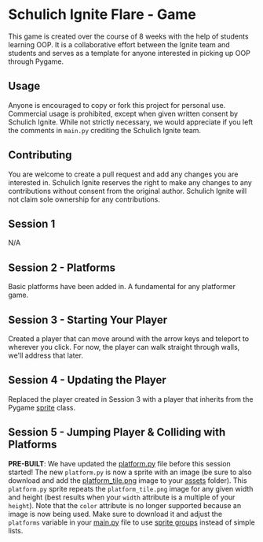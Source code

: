 # Schulich Ignite Flare - Game
This game is created over the course of 8 weeks with the help of students learning OOP. It is a collaborative effort between the Ignite team and students and serves as a template for anyone interested in picking up OOP through Pygame.

## Usage
Anyone is encouraged to copy or fork this project for personal use. Commercial usage is prohibited, except when given written consent by Schulich Ignite. While not strictly necessary, we would appreciate if you left the comments in `main.py` crediting the Schulich Ignite team.

## Contributing
You are welcome to create a pull request and add any changes you are interested in. Schulich Ignite reserves the right to make any changes to any contributions without consent from the original author. Schulich Ignite will not claim sole ownership for any contributions.

## Session 1
N/A

## Session 2 - Platforms
Basic platforms have been added in. A fundamental for any platformer game.

## Session 3 - Starting Your Player
Created a player that can move around with the arrow keys and teleport to wherever you click.
For now, the player can walk straight through walls, we'll address that later.

## Session 4 - Updating the Player
Replaced the player created in Session 3 with a player that inherits from the Pygame [sprite](https://www.pygame.org/docs/ref/sprite.html#pygame.sprite.Sprite) class.

## Session 5 - Jumping Player & Colliding with Platforms
**PRE-BUILT**: We have updated the [platform.py](platform.py) file before this session started! The new `platform.py` is now a sprite with an image (be sure to also download and add the [platform_tile.png](assets/platform_tile.png) image to your [assets](assets) folder). This `platform.py` sprite repeats the `platform_tile.png` image for any given width and height (best results when your `width` attribute is a multiple of your `height`). Note that the `color` attribute is no longer supported because an image is now being used.
Make sure to download it and adjust the `platforms` variable in your [main.py](main.py) file to use [sprite groups](https://www.pygame.org/docs/ref/sprite.html#pygame.sprite.Group) instead of simple lists.

